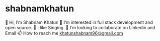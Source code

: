 # shabnamkhatun
👋 Hi, I’m Shabnam Khatun
👀 I’m interested in full stack development and open source.
🌱 I like Singing.
💞️ I’m looking to collaborate on Linkedin and Email
📫 How to reach me khatunshabnam96@gmail.com

